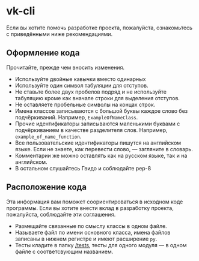 # vk-cli
Если вы хотите помочь разработке проекта, пожалуйста, ознакомьтесь с приведёнными ниже рекомендациями.

## Оформление кода
Прочитайте, прежде чем вносить изменения.

 * Используйте двойные кавычки вместо одинарных
 * Используйте один символ табуляции для отступов.
 * Не ставьте более двух пробелов подряд и не используйте табуляцию кроме как вначале строки для выделения отступов.
 * Не оставляете пробельные символы на концах строк.
 * Имена классов записываются с большой буквы каждое слово без подчёркиваний. Например, `ExampleOfNameClass`.
 * Прочие идентификаторы записываются маленькими буквами с подчёркиванием в качестве разделителя слов. Например, `example_of_name_function`.
 * Все пользовательские идентификаторы пишутся на английском языке. Если не знаете, как перевести слово, — загляните в словарь.
 * Комментарии же можно оставлять как на русском языке, так и на английском.
 * В остальном слушайтесь Гвидо и соблюдайте pep-8
## Расположение кода
Эта информация вам поможет соориентироваться в исходном коде программы. Если вы хотите внести вклад в разработку проекта, пожалуйста, соблюдайте эти соглашения.

 * Размещайте связанные по смыслу классы в одном файле.
 * Называете файл по имени основного класса, имена файлов записаны в нижнем регистре и имеют расширение `py`.
 * Тесты кладите в папку [/tests](/tests), тесты для одного модуля — в одном файле с соответсвующим названием.
